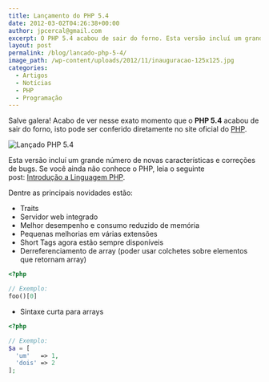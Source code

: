```yaml
---
title: Lançamento do PHP 5.4
date: 2012-03-02T04:26:38+00:00
author: jpcercal@gmail.com
excerpt: O PHP 5.4 acabou de sair do forno. Esta versão incluí um grande número de novas características e correções de bugs. Confira essas novidades.
layout: post
permalink: /blog/lancado-php-5-4/
image_path: /wp-content/uploads/2012/11/inauguracao-125x125.jpg
categories:
  - Artigos
  - Notícias
  - PHP
  - Programação
---
```


Salve galera! Acabo de ver nesse exato momento que o **PHP 5.4** acabou de sair do forno, isto pode ser conferido diretamente no site oficial do [PHP](http://php.net/releases/5_4_0.php).

![Lançado PHP 5.4](http://sistemas.cekurte.com/wp-content/uploads/2010/10/php.jpg "PHP")

Esta versão incluí um grande número de novas características e correções de bugs. Se você ainda não conhece o PHP, leia o seguinte post: [Introdução a Linguagem PHP](http://sistemas.cekurte.com/blog/introducao-a-linguagem-php/ "Introdução a linguagem PHP").

Dentre as principais novidades estão:

* Traits
* Servidor web integrado
* Melhor desempenho e consumo reduzido de memória
* Pequenas melhorias em várias extensões
* Short Tags agora estão sempre disponíveis
* Derreferenciamento de array (poder usar colchetes sobre elementos que retornam array)

```php
<?php

// Exemplo:
foo()[0]
```

* Sintaxe curta para arrays

```php
<?php

// Exemplo:
$a = [
  'um'   => 1,
  'dois' => 2
];
```
